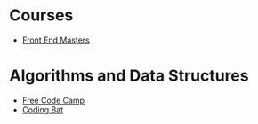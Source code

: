 # Courses
- [Front End Masters](https://frontendmasters.com/)

# Algorithms and Data Structures
- [Free Code Camp](https://www.freecodecamp.org/)
- [Coding Bat](https://codingbat.com/python)